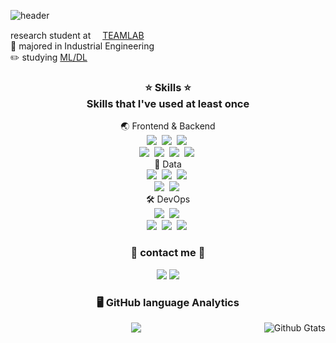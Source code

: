 ![header](https://capsule-render.vercel.app/api?type=Rect&color=ABCDED&height=200&section=header&text=Seongwoo%20Jo&fontSize=70)

<p>
  <a> research student at <a href="https://github.com/TeamLab"><img src="https://avatars.githubusercontent.com/u/8847097?s=200&v=4" width="15px;" height="15px;"/>TEAMLAB</a> <br>
  📖 majored in Industrial Engineering <br>
    ✏️ studying <a href="https://github.com/jsw6872/DataScience_ML-DL">ML/DL</a>
</p>

<h3 align="center">⭐️ Skills ⭐️<br> Skills that I've used at least once </h3>
<p align="center">
  🌏 Frontend & Backend <br>
  <img src="https://img.shields.io/badge/HTML5-E34F26?style=flat-square&logo=HTML5&logoColor=white"/></a>&nbsp 
  <img src="https://img.shields.io/badge/CSS3-1572B6?style=flat-square&logo=CSS3&logoColor=white"/></a>&nbsp
  <img src="https://img.shields.io/badge/JavaScript-F7DF1E?style=flat-square&logo=JavaScript&logoColor=white"/></a>&nbsp 
  <br>
  <img src="https://img.shields.io/badge/Vue.js-4FC08D?style=flat-square&logo=Vue.js&logoColor=white"/></a>&nbsp
  <img src="https://img.shields.io/badge/Node.js-339933?style=flat-square&logo=Node.js&logoColor=white"/></a>&nbsp 
  <img src="https://img.shields.io/badge/Express.js-000000?style=flat-square&logo=Express&logoColor=white"/></a>&nbsp 
  <img src="https://img.shields.io/badge/Flask-000000?style=flat-square&logo=Flask&logoColor=white"/></a>&nbsp 
  <br>
    📝 Data <br>
    <img src="https://img.shields.io/badge/Python-3776AB?style=flat-square&logo=Python&logoColor=white"/></a>&nbsp
    <img src="https://img.shields.io/badge/Pandas-150458?style=flat-square&logo=Pandas&logoColor=white"/></a>&nbsp
    <img src="https://img.shields.io/badge/MYSQL-4479A1?style=flat-square&logo=MYSQL&logoColor=white"/></a>&nbsp
    <br>
    <img src="https://img.shields.io/badge/PyTorch-EE4C2C?style=flat-square&logo=PyTorch&logoColor=white"/></a>&nbsp
    <img src="https://img.shields.io/badge/TensorFlow-FF6F00?style=flat-square&logo=TensorFlow&logoColor=white"/></a>&nbsp
    <br>
    🛠 DevOps <br>
    <img src="https://img.shields.io/badge/GitHub-black?style=flat-square&logo=GitHub&logoColor=white"/></a>&nbsp
    <img src="https://img.shields.io/badge/VisualStudioCode-007ACC?style=flat-square&logo=VisualStudioCode&logoColor=white"/></a>&nbsp
    <br>
    <img src="https://img.shields.io/badge/Slack-4A154B?style=flat-square&logo=Slack&logoColor=white"/></a>&nbsp 
    <img src="https://img.shields.io/badge/Git-red?style=flat-square&logo=Git&logoColor=white"/></a>&nbsp
    <img src="https://img.shields.io/badge/Notion-white?style=flat-square&logo=Notion&logoColor=black"/></a>&nbsp 
</p>
<h3 align="center"> 🙂 contact me 🙂</h3>
<p align="center">
  <a href="mailto:jsw6872@gmail.com"><img src="https://img.shields.io/badge/jsw6872@gmail.com-EA4335?style=flat&logo=Gmail&logoColor=white"/></a>
  <a href="https://www.instagram.com/tjddn623"><img src="https://img.shields.io/badge/-tjddn623-E4405F?style=flat&logo=Instagram&logoColor=white"/></a>
</p>

<h3 align="center">🖥 GitHub language Analytics</h3>
<p align="center">
  <a href="https://github.com/jsw6872">
    <img src="https://github-readme-stats.vercel.app/api/top-langs/?username=jsw6872&theme=gruvbox" />
  </a>
   <a href="https://github.com/jsw6872">
    <img align="right" src="https://github-readme-stats.vercel.app/api?username=jsw6872&show_icons=true&theme=gruvbox&line_height=27" alt="Github Gtats"/>
  </a>
</p>
